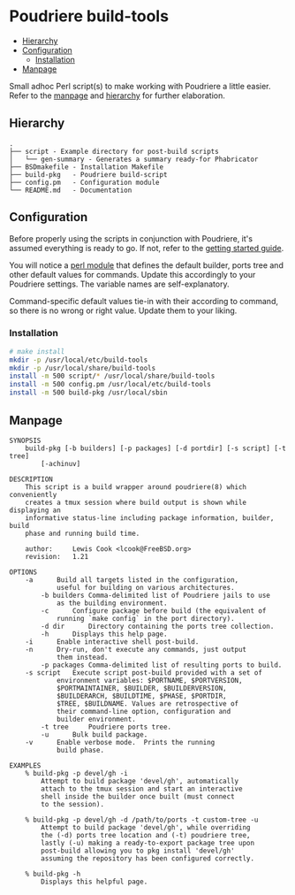 # Poudriere build-tools
- [Hierarchy](#hierarchy)
- [Configuration](#configuration)
  - [Installation](#installation)
- [Manpage](#manpage)

Small adhoc Perl script(s) to make working with Poudriere a
little easier. Refer to the [manpage](#manpage) and
[hierarchy](#hierarchy) for further elaboration.

## Hierarchy 

```.
.
├── script - Example directory for post-build scripts
│   └── gen-summary - Generates a summary ready-for Phabricator
├── BSDmakefile - Installation Makefile
├── build-pkg   - Poudriere build-script
├── config.pm   - Configuration module
└── README.md   - Documentation
```

## Configuration

Before properly using the scripts in conjunction with Poudriere, it's assumed
everything is ready to go. If not, refer to the [getting started guide](../README.md).

You will notice a [perl module](config.pm) that defines the default
builder, ports tree and other default values for commands. Update this
accordingly to your Poudriere settings. The variable names are self-explanatory.

Command-specific default values tie-in with their according to command, so there
is no wrong or right value. Update them to your liking.

### Installation

```sh
# make install
mkdir -p /usr/local/etc/build-tools
mkdir -p /usr/local/share/build-tools
install -m 500 script/* /usr/local/share/build-tools
install -m 500 config.pm /usr/local/etc/build-tools
install -m 500 build-pkg /usr/local/sbin
```

## Manpage
```
SYNOPSIS
	build-pkg [-b builders] [-p packages] [-d portdir] [-s script] [-t tree]
		[-achinuv]

DESCRIPTION
	This script is a build wrapper around poudriere(8) which conveniently
	creates a tmux session where build output is shown while displaying an
	informative status-line including package information, builder, build 
	phase and running build time.

	author: 	Lewis Cook <lcook@FreeBSD.org>
	revision: 	1.21

OPTIONS
	-a 		Build all targets listed in the configuration,
			useful for building on various architectures. 
        -b builders	Comma-delimited list of Poudriere jails to use
			as the building environment.
        -c		Configure package before build (the equivalent of
			running `make config` in the port directory).
        -d dir		Directory containing the ports tree collection.
        -h		Displays this help page.
	-i		Enable interactive shell post-build.
	-n		Dry-run, don't execute any commands, just output
			them instead.
        -p packages	Comma-delimited list of resulting ports to build.
	-s script	Execute script post-build provided with a set of
			environment variables: $PORTNAME, $PORTVERSION,
			$PORTMAINTAINER, $BUILDER, $BUILDERVERSION,
			$BUILDERARCH, $BUILDTIME, $PHASE, $PORTDIR,
			$TREE, $BUILDNAME. Values are retrospective of
			their command-line option, configuration and
			builder environment.
        -t tree		Poudriere ports tree.
        -u		Bulk build package.
	-v		Enable verbose mode.  Prints the running
			build phase.

EXAMPLES
	% build-pkg -p devel/gh -i
		Attempt to build package 'devel/gh', automatically
		attach to the tmux session and start an interactive
		shell inside the builder once built (must connect
		to the session).

	% build-pkg -p devel/gh -d /path/to/ports -t custom-tree -u
		Attempt to build package 'devel/gh', while overriding
		the (-d) ports tree location and (-t) poudriere tree,
		lastly (-u) making a ready-to-export package tree upon
		post-build allowing you to pkg install 'devel/gh'
		assuming the repository has been configured correctly.
	
	% build-pkg -h
		Displays this helpful page.
```

